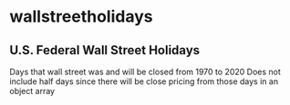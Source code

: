 # wallstreetholidays
## U.S. Federal Wall Street Holidays
Days that wall street was and will be closed from 1970 to 2020
Does not include half days since there will be close pricing from those days
in an object array
